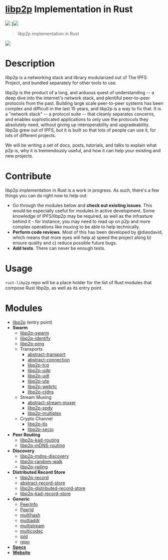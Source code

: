 [libp2p](https://github.com/ipfs/specs/tree/master/protocol/network) Implementation in Rust
===========================================================================================

[![](https://img.shields.io/badge/made%20by-Protocol%20Labs-blue.svg?style=flat-square)](http://ipn.io) [[![](https://img.shields.io/badge/freenode-%23ipfs-blue.svg?style=flat-square)](http://webchat.freenode.net/?channels=%23ipfs)

> libp2p implementation in Rust

![](https://raw.githubusercontent.com/diasdavid/specs/libp2p-spec/protocol/network/figs/logo.png)

# Description

libp2p is a networking stack and library modularized out of The IPFS Project, and bundled separately for other tools to use.

libp2p is the product of a long, and arduous quest of understanding -- a deep dive into the internet's network stack, and plentiful peer-to-peer protocols from the past. Building large scale peer-to-peer systems has been complex and difficult in the last 15 years, and libp2p is a way to fix that. It is a "network stack" -- a protocol suite -- that cleanly separates concerns, and enables sophisticated applications to only use the protocols they absolutely need, without giving up interoperability and upgradeability. libp2p grew out of IPFS, but it is built so that lots of people can use it, for lots of different projects.

We will be writing a set of docs, posts, tutorials, and talks to explain what p2p is, why it is tremendously useful, and how it can help your existing and new projects.

# Contribute

libp2p implementation in Rust is a work in progress. As such, there's a few things you can do right now to help out:

 - Go through the modules below and **check out existing issues**. This would be especially useful for modules in active development. Some knowledge of IPFS/libp2p may be required, as well as the infrasture behind it - for instance, you may need to read up on p2p and more complex operations like muxing to be able to help technically.
 - **Perform code reviews**. Most of this has been developed by @diasdavid, which means that more eyes will help a) speed the project along b) ensure quality and c) reduce possible future bugs.
 - **Add tests**. There can never be enough tests.



# Usage

`rust-libp2p` repo will be a place holder for the list of Rust modules that compose Rust libp2p, as well as its entry point.

# Modules

- [libp2p](https://github.com/diasdavid/rust-libp2p) (entry point)
- **Swarm**
  - [libp2p-swarm]()
  - [libp2p-identify]()
  - [libp2p-ping]()
  - Transports
    - [abstract-transport](https://github.com/diasdavid/abstract-transport)
    - [abstract-connection](https://github.com/diasdavid/abstract-connection)
    - [libp2p-tcp]()
    - [libp2p-udp]()
    - [libp2p-udt]()
    - [libp2p-utp]()
    - [libp2p-webrtc]()
    - [libp2p-cjdns]()
  - Stream Muxing
    - [abstract-stream-muxer](https://github.com/diasdavid/abstract-stream-muxer)
    - [libp2p-spdy]()
    - [libp2p-multiplex]()
  - Crypto Channel
    - [libp2p-tls]()
    - [libp2p-secio]()
- **Peer Routing**
  - [libp2p-kad-routing]()
  - [libp2p-mDNS-routing]()
- **Discovery**
  - [libp2p-mdns-discovery]()
  - [libp2p-random-walk]()
  - [libp2p-railing]()
- **Distributed Record Store**
  - [libp2p-record]()
  - [abstract-record-store](https://github.com/diasdavid/abstract-record-store)
  - [libp2p-distributed-record-store]()
  - [libp2p-kad-record-store]()
- **Generic**
  - [PeerInfo]()
  - [PeerId]()
  - [multihash](https://github.com/google/rust-multihash)
  - [multiaddr](https://github.com/Dignifiedquire/rust-multiaddr)
  - [multistream]()
  - [multicodec]()
  - [ipld]()
  - [repo]()
- [**Specs**](https://github.com/ipfs/specs/tree/master/protocol/network)
- [**Website**](https://github.com/diasdavid/libp2p-website)
